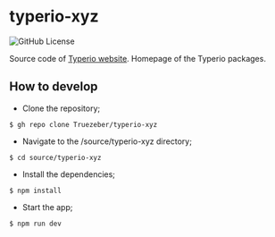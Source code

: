 # typerio-xyz
![GitHub License](https://img.shields.io/github/license/Truezeber/typerio-xyz)

Source code of [Typerio website](https://typerio.xyz/). Homepage of the Typerio packages.

## How to develop

- Clone the repository;

```console
$ gh repo clone Truezeber/typerio-xyz
```
- Navigate to the /source/typerio-xyz directory;

```console
$ cd source/typerio-xyz
```
- Install the dependencies;

```console
$ npm install
```
- Start the app;

```console
$ npm run dev
```
